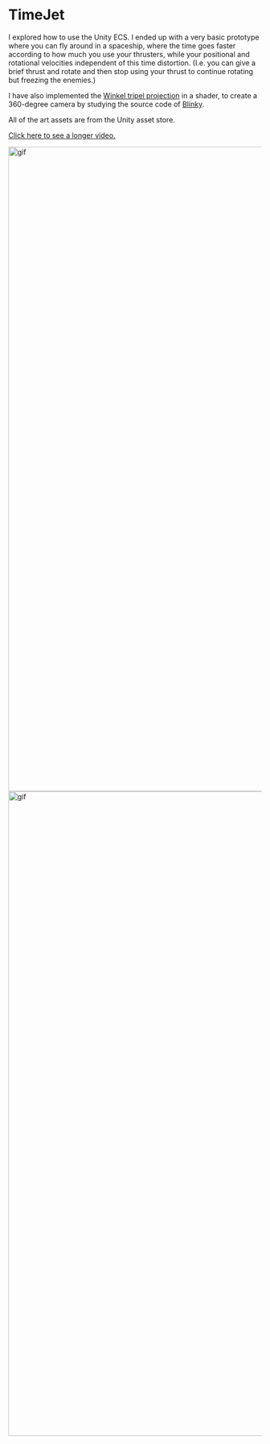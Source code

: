 # TimeJet
I explored how to use the Unity ECS. I ended up with a very basic prototype where you can fly around in a spaceship, where the time goes faster according to how much you use your thrusters, while your positional and rotational velocities independent of this time distortion. (I.e. you can give a brief thrust and rotate and then stop using your thrust to continue rotating but freezing the enemies.)

I have also implemented the [Winkel tripel projection](https://www.wikiwand.com/en/Winkel_tripel_projection) in a shader, to create a 360-degree camera by studying the source code of [Blinky](https://github.com/shaunlebron/blinky).

All of the art assets are from the Unity asset store.

[Click here to see a longer video.](https://youtu.be/aHQeb8UERN8)

<img src="TimeJetECS-A.gif" alt="gif" width="1280"/>
<img src="TimeJetECS-B.gif" alt="gif" width="1280"/>
